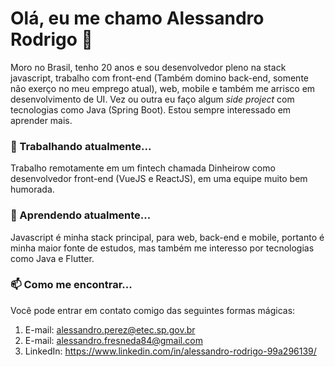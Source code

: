 # Olá, eu me chamo Alessandro Rodrigo 👋
Moro no Brasil, tenho 20 anos e sou desenvolvedor pleno na stack javascript, trabalho com front-end (Também domino back-end, somente não exerço no meu emprego atual), web, mobile e também me arrisco em desenvolvimento de UI. Vez ou outra eu faço algum _side project_ com tecnologias como Java (Spring Boot). Estou sempre interessado em aprender mais.

### 🔭 Trabalhando atualmente...
Trabalho remotamente em um fintech chamada Dinheirow como desenvolvedor front-end (VueJS e ReactJS), em uma equipe muito bem humorada.

### 🌱 Aprendendo atualmente...
Javascript é minha stack principal, para web, back-end e mobile, portanto é minha maior fonte de estudos, mas também me interesso por tecnologias como Java e Flutter.

### 📫 Como me encontrar...
Você pode entrar em contato comigo das seguintes formas mágicas: 
1. E-mail: alessandro.perez@etec.sp.gov.br
2. E-mail: alessandro.fresneda84@gmail.com
3. LinkedIn: https://www.linkedin.com/in/alessandro-rodrigo-99a296139/

<!--
**AlessandroRodrigo/AlessandroRodrigo** is a ✨ _special_ ✨ repository because its `README.md` (this file) appears on your GitHub profile.

Here are some ideas to get you started:

- 🔭 I’m currently working on ...
- 🌱 I’m currently learning ...
- 👯 I’m looking to collaborate on ...
- 🤔 I’m looking for help with ...
- 💬 Ask me about ...
- 📫 How to reach me: ...
- 😄 Pronouns: ...
- ⚡ Fun fact: ...
-->
